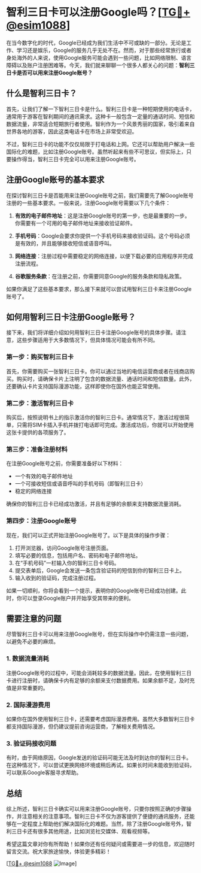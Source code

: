 # 智利三日卡可以注册Google吗？[[TG💪+ @esim1088](https://t.me/s/esim1088)]

在当今数字化的时代，Google已经成为我们生活中不可或缺的一部分。无论是工作、学习还是娱乐，Google的服务几乎无处不在。然而，对于那些经常旅行或者身处海外的人来说，使用Google服务可能会遇到一些问题，比如网络限制、语言障碍以及账户注册困难等。今天，我们就来聊聊一个很多人都关心的问题：**智利三日卡是否可以用来注册Google账号？**

## 什么是智利三日卡？

首先，让我们了解一下智利三日卡是什么。智利三日卡是一种短期使用的电话卡，通常用于游客在智利期间的通讯需求。这种卡一般包含一定量的通话时间、短信和数据流量，非常适合短期旅行者使用。智利作为一个风景秀丽的国家，吸引着来自世界各地的游客，因此这类电话卡在市场上非常受欢迎。

不过，智利三日卡的功能不仅仅局限于打电话和上网。它还可以帮助用户解决一些国际化的难题，比如注册Google账号。虽然听起来有些不可思议，但实际上，只要操作得当，智利三日卡完全可以用来注册Google账号。

## 注册Google账号的基本要求

在探讨智利三日卡是否能用来注册Google账号之前，我们需要先了解Google账号注册的一些基本要求。一般来说，注册Google账号需要以下几个条件：

1. **有效的电子邮件地址**：这是注册Google账号的第一步，也是最重要的一步。你需要有一个可用的电子邮件地址来接收验证邮件。
   
2. **手机号码**：Google会要求你提供一个手机号码来接收验证码。这个号码必须是有效的，并且能够接收短信或语音呼叫。

3. **网络连接**：注册过程中需要稳定的网络连接，以便下载必要的应用程序并完成注册流程。

4. **谷歌服务条款**：在注册之前，你需要同意Google的服务条款和隐私政策。

如果你满足了这些基本要求，那么接下来就可以尝试用智利三日卡来注册Google账号了。

## 如何用智利三日卡注册Google账号？

接下来，我们将详细介绍如何用智利三日卡注册Google账号的具体步骤。请注意，这些步骤适用于大多数情况下，但具体情况可能会有所不同。

### 第一步：购买智利三日卡

首先，你需要购买一张智利三日卡。你可以通过当地的电信运营商或者在线商店购买。购买时，请确保卡片上注明了包含的数据流量、通话时间和短信数量。此外，还要确认卡片支持国际漫游功能，这样即使你在国外也能正常使用。

### 第二步：激活智利三日卡

购买后，按照说明书上的指示激活你的智利三日卡。通常情况下，激活过程很简单，只需将SIM卡插入手机并拨打电话即可完成。激活成功后，你就可以开始使用这张卡提供的各项服务了。

### 第三步：准备注册材料

在注册Google账号之前，你需要准备好以下材料：
- 一个有效的电子邮件地址
- 一个可接收短信或语音呼叫的手机号码（即智利三日卡）
- 稳定的网络连接

确保你的智利三日卡已经成功激活，并且有足够的余额来支持数据流量消耗。

### 第四步：注册Google账号

现在，我们可以正式开始注册Google账号了。以下是具体的操作步骤：

1. 打开浏览器，访问Google账号注册页面。
2. 填写必要的信息，包括用户名、密码和电子邮件地址。
3. 在“手机号码”一栏输入你的智利三日卡号码。
4. 提交表单后，Google会发送一条包含验证码的短信到你的智利三日卡上。
5. 输入收到的验证码，完成注册过程。

如果一切顺利，你将会看到一个提示，表明你的Google账号已经成功创建。此时，你可以登录Google账户并开始享受其带来的便利。

## 需要注意的问题

尽管智利三日卡可以用来注册Google账号，但在实际操作中仍需注意一些问题，以避免不必要的麻烦。

### 1. 数据流量消耗

注册Google账号的过程中，可能会消耗较多的数据流量。因此，在使用智利三日卡进行注册时，请确保卡内有足够的余额来支付数据费用。如果余额不足，及时充值是非常重要的。

### 2. 国际漫游费用

如果你在国外使用智利三日卡，还需要考虑国际漫游费用。虽然大多数智利三日卡都支持国际漫游，但仍建议提前咨询运营商，了解相关费用情况。

### 3. 验证码接收问题

有时，由于网络原因，Google发送的验证码可能无法及时到达你的智利三日卡。在这种情况下，可以尝试更换网络环境或稍后再试。如果长时间未能收到验证码，可以联系Google客服寻求帮助。

## 总结

综上所述，智利三日卡确实可以用来注册Google账号，只要你按照正确的步骤操作，并注意相关的注意事项。智利三日卡不仅为游客提供了便捷的通讯服务，还能够在一定程度上帮助他们解决国际化的难题。当然，除了注册Google账号外，智利三日卡还有很多其他用途，比如浏览社交媒体、观看视频等。

希望这篇文章对你有所帮助！如果你还有任何疑问或需要进一步的信息，欢迎随时留言交流。祝大家旅途愉快，体验更多精彩！

[[TG💪+ @esim1088](https://t.me/s/esim1088) ![Image](https://i.postimg.cc/4NQfJmqS/Snipaste-2025-05-13-00-14-12.png)]